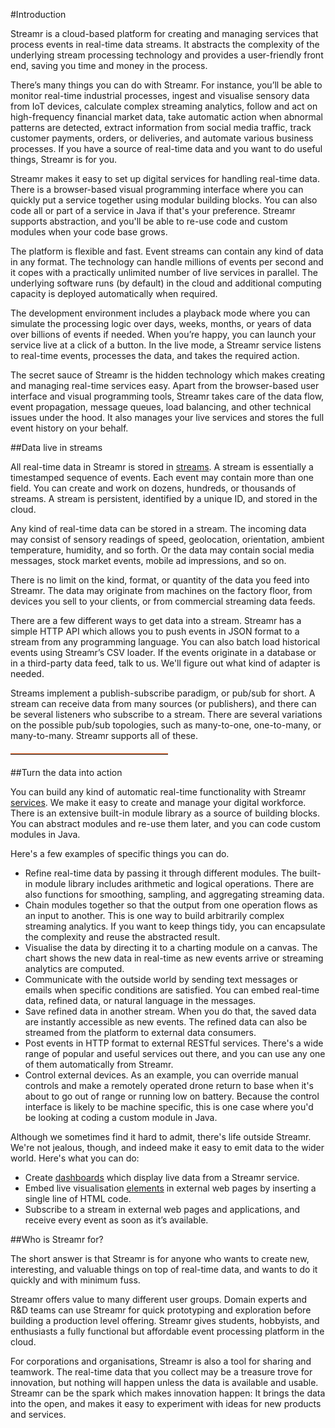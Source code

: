 #Introduction

Streamr is a cloud-based platform for creating and managing services that process events in real-time data streams.  It abstracts the complexity of the underlying stream processing technology and provides a user-friendly front end, saving you time and money in the process.

There’s many things you can do with Streamr. For instance, you’ll be able to monitor real-time industrial processes, ingest and visualise sensory data from IoT devices, calculate complex streaming analytics, follow and act on high-frequency financial market data, take automatic action when abnormal patterns are detected, extract information from social media traffic, track customer payments, orders, or deliveries, and automate various business processes. If you have a source of real-time data and you want to do useful things, Streamr is for you.

Streamr makes it easy to set up digital services for handling real-time data. There is a browser-based visual programming interface where you can quickly put a service together using modular building blocks. You can also code all or part of a service in Java if that's your preference. Streamr supports abstraction, and you'll be able to re-use  code and  custom modules when your code base grows.

The platform is flexible and fast. Event streams can contain any kind of data in any format. The technology can handle millions of events per second and it copes with a practically unlimited number of live services in parallel. The underlying software runs (by default) in the cloud and additional computing capacity is deployed automatically when required.

The development environment includes a playback mode where you can simulate the processing logic over days, weeks, months, or years of data over billions of events if needed. When you’re happy, you can launch your service live at a click of a button. In the live mode, a Streamr service listens to real-time events, processes the data, and takes the required action.

The secret sauce of Streamr is the hidden technology which makes creating and managing real-time services easy. Apart from the browser-based user interface and visual programming tools, Streamr takes care of the data flow, event propagation, message queues, load balancing, and other technical issues under the hood. It also manages your live services and stores the full event history on your behalf.

##Data live in streams

All real-time data in Streamr is stored in [streams](#streams). A stream is essentially a timestamped sequence of events. Each event may contain more than one field. You can create and work on dozens, hundreds, or thousands of streams. A stream is persistent, identified by a unique ID, and stored in the cloud.

Any kind of real-time data can be stored in a stream. The incoming data may consist of sensory readings of speed, geolocation, orientation, ambient temperature, humidity, and so forth. Or the data may contain social media messages, stock market events, mobile ad impressions, and so on.

There is no limit on the kind, format, or quantity of the data you feed into Streamr. The data may originate from machines on the factory floor, from devices you sell to your clients, or from commercial streaming data feeds.

There are a few different ways to get data into a stream. Streamr has a simple HTTP API which allows you to push events in JSON format to a stream  from any programming language. You can also batch load historical events using Streamr’s CSV loader. If the events originate in a database or in a third-party data feed, talk to us. We'll figure out what kind of adapter is needed.

Streams implement a publish-subscribe paradigm, or pub/sub for short. A stream can receive data from many sources (or publishers), and there can be several listeners who subscribe to a stream. There are several variations on the possible pub/sub topologies, such as many-to-one, one-to-many, or many-to-many.  Streamr supports all of these.

<hr style="width: 50%; border-top: #E9570F solid 1px;  margin-top: 20px; margin-bottom: 20px">

##Turn the data into action

You can build any kind of automatic real-time functionality with Streamr [services](#services). We make it easy to create and manage your digital workforce. There is an extensive built-in module library as a source of building blocks. You can abstract modules and re-use them later, and you can code custom modules in Java.

Here's a few examples of specific things you can do.

- Refine real-time data by passing it through different modules. The built-in module library includes arithmetic and logical operations. There are also functions for smoothing, sampling, and aggregating streaming data.
- Chain modules together so that the output from one operation flows as an input to another. This is one way to build arbitrarily complex streaming analytics. If you want to keep things tidy, you can encapsulate the complexity and reuse the abstracted result.
- Visualise the data by directing it to a charting module on a canvas. The chart shows the new data in real-time as new events arrive or streaming analytics are computed.
- Communicate with the outside world by sending text messages or emails when specific conditions are satisfied. You can embed real-time data, refined data, or natural language in the messages.
- Save refined data in another stream. When you do that, the saved data are instantly accessible as new events. The refined data can also be streamed from the platform to external data consumers.
- Post events in HTTP format to external RESTful services. There's a wide range of popular and useful services out there, and you can use any one of them automatically from Streamr. 
- Control external devices. As an example, you can override manual controls and make a remotely operated drone return to base when it's about to go out of range or running low on battery. Because the control interface is likely to be machine specific, this is one case where you'd be looking at coding a custom module in Java.

Although we sometimes find it hard to admit, there's life outside Streamr. We're not jealous, though, and indeed make it easy to emit data to the wider world. Here's what you can do:

- Create [dashboards](#dashboards) which display live data from  a Streamr service.
- Embed live visualisation [elements](#embeddedwidgets) in external web pages by inserting a single line of HTML code.
- Subscribe to a stream in external web pages and applications, and receive every event as soon as it’s available.

##Who is Streamr for?

The short answer is that Streamr is for anyone who wants to create new, interesting, and valuable things on top of real-time data, and wants to do it quickly and with minimum fuss.

Streamr offers value to many different user groups. Domain experts and R&D teams can use Streamr for quick prototyping and exploration before building a production level offering. Streamr gives students, hobbyists, and enthusiasts a fully functional but affordable event processing platform in the cloud.

For corporations and organisations, Streamr is also a tool for sharing and teamwork. The real-time data that you collect may be a treasure trove for innovation, but nothing will happen unless the data is available and usable. Streamr can be the spark which makes innovation happen: It brings the data into the open, and makes it easy to experiment with ideas for new products and services.

